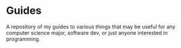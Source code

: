 # Guides
A repository of my guides to various things that may be useful for any computer science major, software dev, or just anyone interested in programming.
